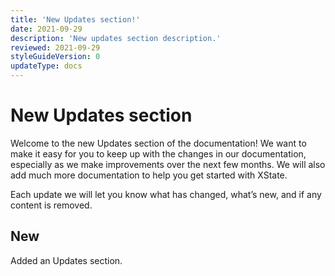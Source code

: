 ```yaml
---
title: 'New Updates section!'
date: 2021-09-29
description: 'New updates section description.'
reviewed: 2021-09-29
styleGuideVersion: 0
updateType: docs
---
```


# New Updates section

Welcome to the new Updates section of the documentation! We want to make it easy for you to keep up with the changes in our documentation, especially as we make improvements over the next few months. We will also add much more documentation to help you get started with XState.

Each update we will let you know what has changed, what’s new, and if any content is removed.

## New

Added an Updates section.
